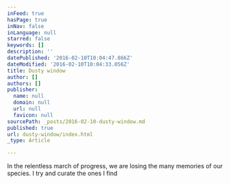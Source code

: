```yaml
---
inFeed: true
hasPage: true
inNav: false
inLanguage: null
starred: false
keywords: []
description: ''
datePublished: '2016-02-10T10:04:47.866Z'
dateModified: '2016-02-10T10:04:33.056Z'
title: Dusty window
author: []
authors: []
publisher:
  name: null
  domain: null
  url: null
  favicon: null
sourcePath: _posts/2016-02-10-dusty-window.md
published: true
url: dusty-window/index.html
_type: Article

---
```

In the relentless march of progress, we are losing the many memories of our species. I try and curate the ones I find